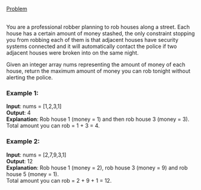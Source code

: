 [Problem](https://leetcode.com/problems/house-robber/description/?envType=study-plan-v2&envId=top-interview-150)<br/><br/>

You are a professional robber planning to rob houses along a street. Each house has a certain amount of money stashed, the only constraint stopping you from robbing each of them is that adjacent houses have security systems connected and it will automatically contact the police if two adjacent houses were broken into on the same night.<br/>

Given an integer array nums representing the amount of money of each house, return the maximum amount of money you can rob tonight without alerting the police.<br/>

### Example 1:

**Input**: nums = [1,2,3,1]<br/>
**Output**: 4<br/>
**Explanation**: Rob house 1 (money = 1) and then rob house 3 (money = 3).<br/>
Total amount you can rob = 1 + 3 = 4.<br/>

### Example 2:

**Input**: nums = [2,7,9,3,1]<br/>
**Output**: 12<br/>
**Explanation**: Rob house 1 (money = 2), rob house 3 (money = 9) and rob house 5 (money = 1).<br/>
Total amount you can rob = 2 + 9 + 1 = 12.<br/>